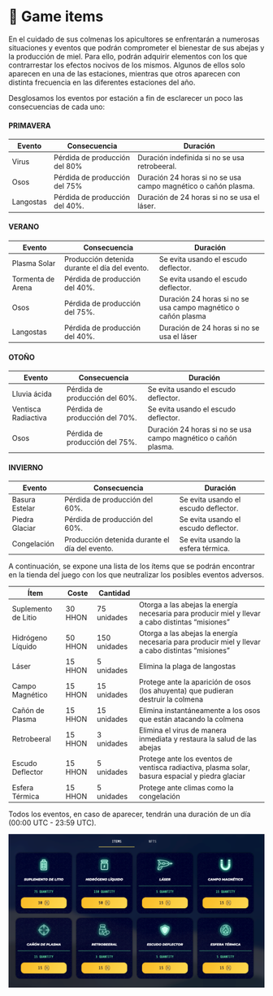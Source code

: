 # 🍯 Game items

En el cuidado de sus colmenas los apicultores se enfrentarán a numerosas situaciones y eventos que podrán comprometer el bienestar de sus abejas y la producción de miel. Para ello, podrán adquirir elementos con los que contrarrestar los efectos nocivos de los mismos. Algunos de ellos solo aparecen en una de las estaciones, mientras que otros aparecen con distinta frecuencia en las diferentes estaciones del año.

Desglosamos los eventos por estación a fin de esclarecer un poco las consecuencias de cada uno:

#### PRIMAVERA

| Evento    | Consecuencia                   | Duración                                                       |
| --------- | ------------------------------ | -------------------------------------------------------------- |
| Virus     | Pérdida de producción del 80%  | Duración indefinida si no se usa retrobeeral.                  |
| Osos      | Pérdida de producción del 75%  | Duración 24 horas si no se usa campo magnético o cañón plasma. |
| Langostas | Pérdida de producción del 40%. | Duración de 24 horas si no se usa el láser.                    |

#### VERANO

| Evento            | Consecuencia                                   | Duración                                                      |
| ----------------- | ---------------------------------------------- | ------------------------------------------------------------- |
| Plasma Solar      | Producción detenida durante el día del evento. | Se evita usando el escudo deflector.                          |
| Tormenta de Arena | Pérdida de producción del 40%.                 | Se evita usando el escudo deflector.                          |
| Osos              | Pérdida de producción del 75%.                 | Duración 24 horas si no se usa campo magnético o cañón plasma |
| Langostas         | Pérdida de producción del 40%.                 | Duración de 24 horas si no se usa el láser                    |

#### OTOÑO

| Evento              | Consecuencia                   | Duración                                                       |
| ------------------- | ------------------------------ | -------------------------------------------------------------- |
| Lluvia ácida        | Pérdida de producción del 60%. | Se evita usando el escudo deflector.                           |
| Ventisca Radiactiva | Pérdida de producción del 70%. | Se evita usando el escudo deflector.                           |
| Osos                | Pérdida de producción del 75%. | Duración 24 horas si no se usa campo magnético o cañón plasma. |

#### INVIERNO

| Evento         | Consecuencia                                   | Duración                             |
| -------------- | ---------------------------------------------- | ------------------------------------ |
| Basura Estelar | Pérdida de producción del 60%.                 | Se evita usando el escudo deflector. |
| Piedra Glaciar | Pérdida de producción del 60%.                 | Se evita usando el escudo deflector. |
| Congelación    | Producción detenida durante el día del evento. | Se evita usando la esfera térmica.   |

A continuación, se expone una lista de los ítems que se podrán encontrar en la tienda del juego con los que neutralizar los posibles eventos adversos.

| Ítem                | Coste   | Cantidad     |                                                                                                  |
| ------------------- | ------- | ------------ | ------------------------------------------------------------------------------------------------ |
| Suplemento de Litio | 30 HHON | 75 unidades  | Otorga a las abejas la energía necesaria para producir miel y llevar a cabo distintas “misiones” |
| Hidrógeno Líquido   | 50 HHON | 150 unidades | Otorga a las abejas la energía necesaria para producir miel y llevar a cabo distintas “misiones” |
| Láser               | 15 HHON | 5 unidades   | Elimina la plaga de langostas                                                                    |
| Campo Magnético     | 15 HHON | 15 unidades  | Protege ante la aparición de osos (los ahuyenta) que pudieran destruir la colmena                |
| Cañón de Plasma     | 15 HHON | 15 unidades  | Elimina instantáneamente a los osos que están atacando la colmena                                |
| Retrobeeral         | 15 HHON | 3 unidades   | Elimina el virus de manera inmediata y restaura la salud de las abejas                           |
| Escudo Deflector    | 15 HHON | 5 unidades   | Protege ante los eventos de ventisca radiactiva, plasma solar, basura espacial y piedra glaciar  |
| Esfera Térmica      | 15 HHON | 5 unidades   | Protege ante climas como la congelación                                                          |

Todos los eventos, en caso de aparecer, tendrán una duración de un día (00:00 UTC - 23:59 UTC).

![](<../../.gitbook/assets/image (32).png>)
